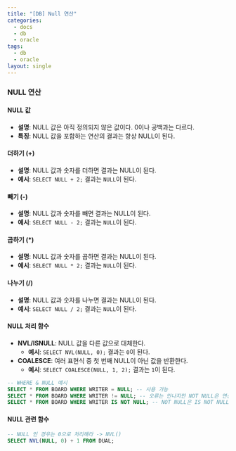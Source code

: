 ```yaml
---
title: "[DB] Null 연산"
categories:
  - docs
  - db
  - oracle
tags:
  - db
  - oracle
layout: single
---
```


### NULL 연산

#### NULL 값
- **설명**: NULL 값은 아직 정의되지 않은 값이다. 0이나 공백과는 다르다.
- **특징**: NULL 값을 포함하는 연산의 결과는 항상 NULL이 된다.

#### 더하기 (+)
- **설명**: NULL 값과 숫자를 더하면 결과는 NULL이 된다.
- **예시**: `SELECT NULL + 2;` 결과는 `NULL`이 된다.

#### 빼기 (-)
- **설명**: NULL 값과 숫자를 빼면 결과는 NULL이 된다.
- **예시**: `SELECT NULL - 2;` 결과는 `NULL`이 된다.

#### 곱하기 (*)
- **설명**: NULL 값과 숫자를 곱하면 결과는 NULL이 된다.
- **예시**: `SELECT NULL * 2;` 결과는 `NULL`이 된다.

#### 나누기 (/)
- **설명**: NULL 값과 숫자를 나누면 결과는 NULL이 된다.
- **예시**: `SELECT NULL / 2;` 결과는 `NULL`이 된다.

#### NULL 처리 함수
- **NVL/ISNULL**: NULL 값을 다른 값으로 대체한다.
  - **예시**: `SELECT NVL(NULL, 0);` 결과는 `0`이 된다.
- **COALESCE**: 여러 표현식 중 첫 번째 NULL이 아닌 값을 반환한다.
  - **예시**: `SELECT COALESCE(NULL, 1, 2);` 결과는 `1`이 된다.

```sql
-- WHERE & NULL 예시
SELECT * FROM BOARD WHERE WRITER = NULL; -- 사용 가능
SELECT * FROM BOARD WHERE WRITER != NULL; -- 오류는 안나지만 NOT NULL은 연산이 안됨
SELECT * FROM BOARD WHERE WRITER IS NOT NULL; -- NOT NULL은 IS NOT NULL 사
```

#### NULL 관련 함수
```sql
-- NULL 인 경우는 0으로 처리해라 -> NVL()
SELECT NVL(NULL, 0) + 1 FROM DUAL;
```